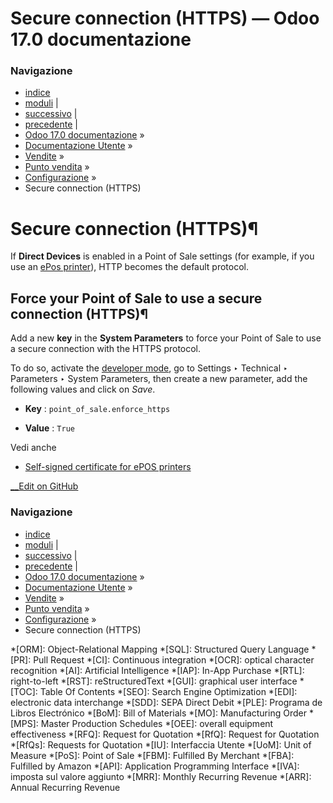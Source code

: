 # Secure connection (HTTPS) — Odoo 17.0 documentazione

### Navigazione

  * [indice](../../../../genindex.html "Indice generale")
  * [moduli](../../../../py-modindex.html "Indice del modulo Python") |
  * [successivo](epos_ssc.html "Self-signed certificate for ePOS printers") |
  * [precedente](epos_printers.html "ePOS printers") |
  * [Odoo 17.0 documentazione](../../../../index-2.html) »
  * [Documentazione Utente](../../../../applications.html) »
  * [Vendite](../../../sales.html) »
  * [Punto vendita](../../point_of_sale.html) »
  * [Configurazione](../configuration.html) »
  * Secure connection (HTTPS)



# Secure connection (HTTPS)¶

If **Direct Devices** is enabled in a Point of Sale settings (for example, if you use an [ePos printer](epos_printers.html)), HTTP becomes the default protocol.

## Force your Point of Sale to use a secure connection (HTTPS)¶

Add a new **key** in the **System Parameters** to force your Point of Sale to use a secure connection with the HTTPS protocol.

To do so, activate the [developer mode](../../../general/developer_mode.html#developer-mode), go to Settings ‣ Technical ‣ Parameters ‣ System Parameters, then create a new parameter, add the following values and click on _Save_.

  * **Key** : `point_of_sale.enforce_https`

  * **Value** : `True`




Vedi anche

  * [Self-signed certificate for ePOS printers](epos_ssc.html)




[ __Edit on GitHub](https://github.com/odoo/documentation/edit/17.0/content/applications/sales/point_of_sale/configuration/https.rst)

### Navigazione

  * [indice](../../../../genindex.html "Indice generale")
  * [moduli](../../../../py-modindex.html "Indice del modulo Python") |
  * [successivo](epos_ssc.html "Self-signed certificate for ePOS printers") |
  * [precedente](epos_printers.html "ePOS printers") |
  * [Odoo 17.0 documentazione](../../../../index-2.html) »
  * [Documentazione Utente](../../../../applications.html) »
  * [Vendite](../../../sales.html) »
  * [Punto vendita](../../point_of_sale.html) »
  * [Configurazione](../configuration.html) »
  * Secure connection (HTTPS)


  *[ORM]: Object-Relational Mapping
  *[SQL]: Structured Query Language
  *[PR]: Pull Request
  *[CI]: Continuous integration
  *[OCR]: optical character recognition
  *[AI]: Artificial Intelligence
  *[IAP]: In-App Purchase
  *[RTL]: right-to-left
  *[RST]: reStructuredText
  *[GUI]: graphical user interface
  *[TOC]: Table Of Contents
  *[SEO]: Search Engine Optimization
  *[EDI]: electronic data interchange
  *[SDD]: SEPA Direct Debit
  *[PLE]: Programa de Libros Electrónico
  *[BoM]: Bill of Materials
  *[MO]: Manufacturing Order
  *[MPS]: Master Production Schedules
  *[OEE]: overall equipment effectiveness
  *[RFQ]: Request for Quotation
  *[RfQ]: Request for Quotation
  *[RfQs]: Requests for Quotation
  *[IU]: Interfaccia Utente
  *[UoM]: Unit of Measure
  *[PoS]: Point of Sale
  *[FBM]: Fulfilled By Merchant
  *[FBA]: Fulfilled by Amazon
  *[API]: Application Programming Interface
  *[IVA]: imposta sul valore aggiunto
  *[MRR]: Monthly Recurring Revenue
  *[ARR]: Annual Recurring Revenue
